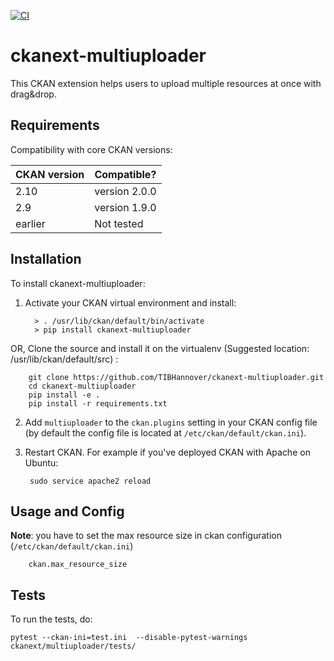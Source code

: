[![CI](https://github.com/TIBHannover/ckanext-multiuploader/actions/workflows/test.yml/badge.svg)](https://github.com/TIBHannover/ckanext-multiuploader/actions/workflows/test.yml)

# ckanext-multiuploader

This CKAN extension helps users to upload multiple resources at once with drag&drop. 


## Requirements

Compatibility with core CKAN versions:

| CKAN version    | Compatible?   |
| --------------- | ------------- |
|  2.10 | version 2.0.0    |
|  2.9 | version 1.9.0   |
| earlier | Not tested |           |


## Installation

To install ckanext-multiuploader:

1. Activate your CKAN virtual environment and install:

         > . /usr/lib/ckan/default/bin/activate
         > pip install ckanext-multiuploader

 OR, Clone the source and install it on the virtualenv (Suggested location: /usr/lib/ckan/default/src)
:

        git clone https://github.com/TIBHannover/ckanext-multiuploader.git
        cd ckanext-multiuploader
        pip install -e .
        pip install -r requirements.txt

2. Add `multiuploader` to the `ckan.plugins` setting in your CKAN
   config file (by default the config file is located at
   `/etc/ckan/default/ckan.ini`).

3. Restart CKAN. For example if you've deployed CKAN with Apache on Ubuntu:

        sudo service apache2 reload


## Usage and Config

**Note**: you have to set the max resource size in ckan configuration (`/etc/ckan/default/ckan.ini`)

        ckan.max_resource_size



## Tests

To run the tests, do:

    pytest --ckan-ini=test.ini  --disable-pytest-warnings  ckanext/multiuploader/tests/
